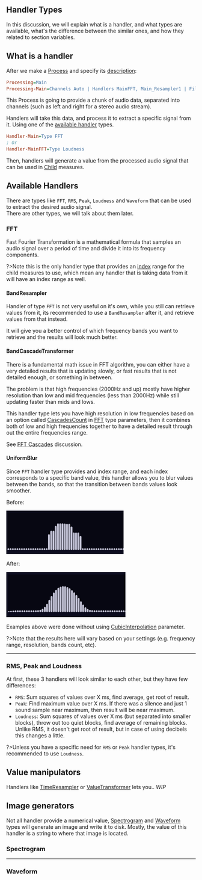 ## Handler Types

In this discussion, we will explain what is a handler, and what types are available, what's the difference between the similar ones, and how they related to section variables.

## What is a handler

After we make a [Process](/docs/plugin-structure/parent?id=processing) and specify its [description](/docs/plugin-structure/parent?id=processing-processname):

```ini
Processing=Main
Processing-Main=Channels Auto | Handlers MainFFT, Main_Resampler1 | Filter like-a
```

This Process is going to provide a chunk of audio data, separated into channels (such as left and right for a stereo audio stream).

Handlers will take this data, and process it to extract a specific signal from it. Using one of the [available handler](#available-handlers) types.

```ini
Handler-Main=Type FFT
; Or
Handler-MainFFT=Type Loudness
```

Then, handlers will generate a value from the processed audio signal that can be used in [Child](/docs/plugin-structure/child.md) measures.

## Available Handlers

There are types like `FFT`, `RMS`, `Peak`, `Loudness` and `Waveform` that can be used to extract the desired audio signal.<br/>
There are other types, we will talk about them later.

### FFT

Fast Fourier Transformation is a mathematical formula that samples an audio signal over a period of time and divide it into its frequency components.

?>Note this is the only handler type that provides an [index](/docs/plugin-structure/child?id=index) range for the child measures to use, which mean any handler that is taking data from it will have an index range as well.

#### BandResampler

Handler of type `FFT` is not very useful on it's own, while you still can retrieve values from it, its recommended to use a `BandResampler` after it, and retrieve values from that instead.

It will give you a better control of which frequency bands you want to retrieve and the results will look much better.

#### BandCascadeTransformer

There is a fundamental math issue in FFT algorithm, you can either have a very detailed results that is updating slowly, or fast results that is not detailed enough, or something in between.

The problem is that high frequencies (2000Hz and up) mostly have higher resolution than low and mid frequencies (less than 2000Hz) while still updating faster than mids and lows.

This handler type lets you have high resolution in low frequencies based on an option called [CascadesCount](/docs/handler-types/fft/fft?id=cascades-count) in [FFT](/docs/handler-types/fft/fft) type parameters, then it combines both of low and high frequencies together to have a detailed result through out the entire frequencies range.

See [FFT Cascades](/docs/discussions/fft-cascades.md) discussion.

#### UniformBlur

Since `FFT` handler type provides and index range, and each index corresponds to a specific band value, this handler allows you to blur values between the bands, so that the transition between bands values look smoother.

Before:

<img src="resources\uniform-blur-before.PNG" />

After:

<img src="resources\uniform-blur-after.PNG" />

Examples above were done without using [CubicInterpolation](/docs/handler-types/fft/band-resampler?id=cubic-interpolation) parameter.

?>Note that the results here will vary based on your settings (e.g. frequency range, resolution, bands count, etc).

---

### RMS, Peak and Loudness

At first, these 3 handlers will look similar to each other, but they have few differences:

- `RMS`: Sum squares of values over X ms, find average, get root of result.
- `Peak`: Find maximum value over X ms. If there was a silence and just 1 sound sample near maximum, then result will be near maximum.
- `Loudness`: Sum squares of values over X ms (but separated into smaller blocks), throw out too quiet blocks, find average of remaining blocks. Unlike RMS, it doesn't get root of result, but in case of using decibels this changes a little.

?>Unless you have a specific need for `RMS` or `Peak` handler types, it's recommended to use `Loudness`.

## Value manipulators

Handlers like [TimeResampler](/docs/handler-types/time-resampler.md) or [ValueTransformer](/docs/handler-types/value-transformer) lets you.. _WIP_

## Image generators

Not all handler provide a numerical value, [Spectrogram](/docs/handler-types/spectrogram.md) and [Waveform](/docs/handler-types/waveform.md) types will generate an image and write it to disk. Mostly, the value of this handler is a string to where that image is located.

### Spectrogram

---

### Waveform

<!--


!>Note that first handler of any process must be one of the following types: `FFT`, `RMS`, `Peak`, `Loudness`, `Spectrogram`, or `Waveform`


You can use the raw audio signal that is provided by the [Signal Processors]() as it is, but you can refine it to make a better output using Value manipulators ([Transformations]()).

## Reference

- [What is audio chunk](https://techterms.com/definition/wave)


There are to types of handlers:

- [Signal processors]().
- [Value manipulators]().

### Signal processors

These handler types take the audio data and extract a specific audio signal from it.

!>Note that first handler of any process must be a Signal processors.

```ini
Processing-Main=Channels Auto | Handlers Handler1, Handler2 | Filter Like-a
Handler-Handler1=Type FFT | SetOfOptions
; Or any other "Signal processor" type
Handler-Handler1=Type Loudness | SetOfOptions
Handler-Handler1=Type Peak | SetOfOptions

```

### Value manipulators

These handler types will apply transformation on that raw audio signal.

But what is a transformation?<br/>
It's a chain of math operations on a value, that change it.

_Description of this page is WIP, infos here may not be correct._
_I may even rewrite everything here._

But before we get into them, lets understand [what is a Handler](/docs/handler-types/what-is-a-handler.md). -->
